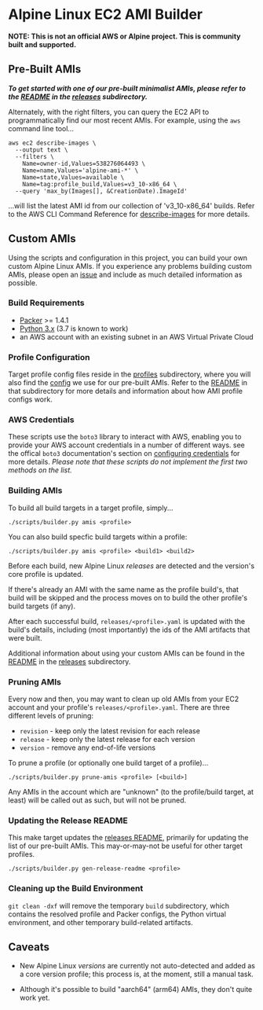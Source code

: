 # Alpine Linux EC2 AMI Builder

**NOTE: This is not an official AWS or Alpine project.  This is community built
and supported.**

## Pre-Built AMIs

***To get started with one of our pre-built minimalist AMIs, please refer to the
[README](releases/README.md) in the [releases](releases) subdirectory.***

Alternately, with the right filters, you can query the EC2 API to programmatically
find our most recent AMIs.  For example, using the `aws` command line tool...
```
aws ec2 describe-images \
  --output text \
  --filters \
    Name=owner-id,Values=538276064493 \
    Name=name,Values='alpine-ami-*' \
    Name=state,Values=available \
    Name=tag:profile_build,Values=v3_10-x86_64 \
  --query 'max_by(Images[], &CreationDate).ImageId'
```
...will list the latest AMI id from our collection of 'v3_10-x86_64' builds.
Refer to the AWS CLI Command Reference for
[describe-images](https://docs.aws.amazon.com/cli/latest/reference/ec2/describe-images.html)
for more details.

## Custom AMIs

Using the scripts and configuration in this project, you can build your own
custom Alpine Linux AMIs.  If you experience any problems building custom AMIs,
please open an [issue](https://github.com/mcrute/alpine-ec2-ami/issues) and
include as much detailed information as possible.

### Build Requirements

* [Packer](https://packer.io) >= 1.4.1
* [Python 3.x](https://python.org) (3.7 is known to work)
* an AWS account with an existing subnet in an AWS Virtual Private Cloud

### Profile Configuration

Target profile config files reside in the [profiles](profiles) subdirectory,
where you will also find the [config](profiles/alpine.conf) we use for our
pre-built AMIs.  Refer to the [README](profiles/README.md) in that subdirectory
for more details and information about how AMI profile configs work.

### AWS Credentials

These scripts use the `boto3` library to interact with AWS, enabling you to
provide your AWS account credentials in a number of different ways.  see the
offical `boto3` documentation's section on
[configuring credentials](https://boto3.amazonaws.com/v1/documentation/api/latest/guide/configuration.html#configuring-credentials)
for more details.  *Please note that these scripts do not implement the first
two methods on the list.*

### Building AMIs

To build all build targets in a target profile, simply...
```
./scripts/builder.py amis <profile>
```

You can also build specfic build targets within a profile:
```
./scripts/builder.py amis <profile> <build1> <build2>
```

Before each build, new Alpine Linux *releases* are detected and the version's
core profile is updated.

If there's already an AMI with the same name as the profile build's, that build
will be skipped and the process moves on to build the other profile's build
targets (if any).

After each successful build, `releases/<profile>.yaml` is updated with the
build's details, including (most importantly) the ids of the AMI artifacts that
were built.

Additional information about using your custom AMIs can be found in the
[README](releases/README.md) in the [releases](releases) subdirectory.

### Pruning AMIs

Every now and then, you may want to clean up old AMIs from your EC2 account and
your profile's `releases/<profile>.yaml`.  There are three different levels of
pruning:
* `revision` - keep only the latest revision for each release
* `release` - keep only the latest release for each version
* `version` - remove any end-of-life versions

To prune a profile (or optionally one build target of a profile)...
```
./scripts/builder.py prune-amis <profile> [<build>]
```

Any AMIs in the account which are "unknown" (to the profile/build target, at
least) will be called out as such, but will not be pruned.

### Updating the Release README

This make target updates the [releases README](releases/README.md), primarily
for updating the list of our pre-built AMIs.  This may-or-may-not be useful for
other target profiles.
```
./scripts/builder.py gen-release-readme <profile>
```

### Cleaning up the Build Environment

`git clean -dxf` will remove the temporary `build` subdirectory, which contains
the resolved profile and Packer configs, the Python virtual environment, and
other temporary build-related artifacts.

## Caveats

* New Alpine Linux *versions* are currently not auto-detected and added as a
  core version profile; this process is, at the moment, still a manual task.

* Although it's possible to build "aarch64" (arm64) AMIs, they don't quite work
  yet.
